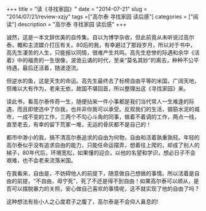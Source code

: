 +++
title = "读《寻找家园》"
date = "2014-07-21"
slug = "2014/07/21/review-xzjy"
tags =["高尔泰 寻找家园 读后感"]
categories = ["阅读"]
description = "高尔泰 寻找家园 读后感"
+++

诚然，这是一本文辞优美的自传集。自以为博学杂收，但此前竟从未听说过高尔泰，概和主流媒介打压有关。80后的我，有幸避过了那段岁月，所以对于书中，高先生凄苦的人生，只能报以同情，很难产生共鸣。高先生悲惨的际遇和余华《活着》中的福贵的一生很像，波诡云谲的时代，至亲“莫名其妙”的离去，种种不公平待遇，最后还活着，随波逐流。

但逆水的鱼，这是天生的命运。高先生最终去了标榜自由平等的米国，广阔天地，但难以大有作为，老来无依，故国不堪回首，所以整理出这《寻找家园》来。

读此书，看高尔泰传奇一生，随便拈来一件小事都是我们当代常人一生难逢的际遇，而且即使选中了你我，也并非你我可以承受。反观我们的生活，钢筋水泥的城市，一成不变的工作，三两个不勾心斗角的同事，做着不着调的工作，两点一线，直至老去，有幸的留下荒冢一堆，无运的骨灰都不是自己的！

都市中渺小的我，搞不清高尔泰追求的自由为何物，自由和活着孰重孰轻。年轻的高尔泰似乎没有追求自由的能力，只能任命运摆弄，想着往上爬的，却成了别人的梯子，80年代后，环境宽松，如果懂的迎合，以他的名望和学识，想必日子不会艰难，也不会老来流落米国。

在我看来，自由是，不妨碍他人的前提下，随意做自己想做的事情。所以活着是自由的前提，“不自由，毋宁死”，死了不还是得不到自由！如果高尔泰可以顺从，是否可以摆脱暴力的关照，安心做自己喜欢的事情呢，这不就实现了他的自由了吗？

这种想法有些小人之心度君子之腹了，高尔泰是不会仰人鼻息的!

